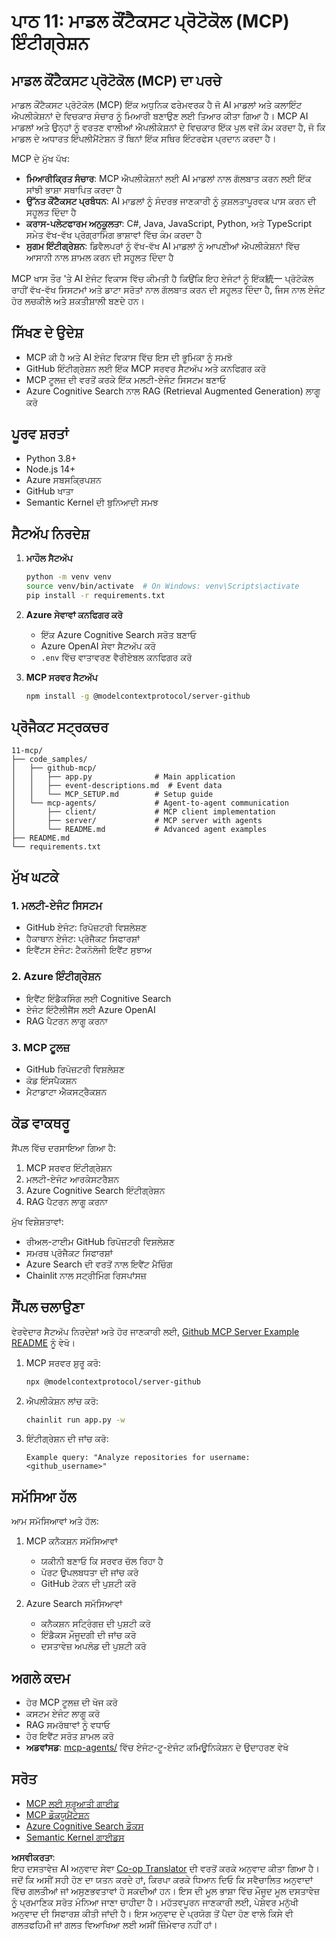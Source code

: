 <!--
CO_OP_TRANSLATOR_METADATA:
{
  "original_hash": "e255edb8423b34b4bba20263ef38f208",
  "translation_date": "2025-08-21T12:16:46+00:00",
  "source_file": "11-mcp/README.md",
  "language_code": "pa"
}
-->
# ਪਾਠ 11: ਮਾਡਲ ਕੌਂਟੈਕਸਟ ਪ੍ਰੋਟੋਕੋਲ (MCP) ਇੰਟੀਗ੍ਰੇਸ਼ਨ

## ਮਾਡਲ ਕੌਂਟੈਕਸਟ ਪ੍ਰੋਟੋਕੋਲ (MCP) ਦਾ ਪਰਚੇ

ਮਾਡਲ ਕੌਂਟੈਕਸਟ ਪ੍ਰੋਟੋਕੋਲ (MCP) ਇੱਕ ਅਧੁਨਿਕ ਫਰੇਮਵਰਕ ਹੈ ਜੋ AI ਮਾਡਲਾਂ ਅਤੇ ਕਲਾਇੰਟ ਐਪਲੀਕੇਸ਼ਨਾਂ ਦੇ ਵਿਚਕਾਰ ਸੰਚਾਰ ਨੂੰ ਮਿਆਰੀ ਬਣਾਉਣ ਲਈ ਤਿਆਰ ਕੀਤਾ ਗਿਆ ਹੈ। MCP AI ਮਾਡਲਾਂ ਅਤੇ ਉਨ੍ਹਾਂ ਨੂੰ ਵਰਤਣ ਵਾਲੀਆਂ ਐਪਲੀਕੇਸ਼ਨਾਂ ਦੇ ਵਿਚਕਾਰ ਇੱਕ ਪੁਲ ਵਜੋਂ ਕੰਮ ਕਰਦਾ ਹੈ, ਜੋ ਕਿ ਮਾਡਲ ਦੇ ਅਧਾਰਤ ਇੰਪਲੀਮੈਂਟੇਸ਼ਨ ਤੋਂ ਬਿਨਾਂ ਇੱਕ ਸਥਿਰ ਇੰਟਰਫੇਸ ਪ੍ਰਦਾਨ ਕਰਦਾ ਹੈ।

MCP ਦੇ ਮੁੱਖ ਪੱਖ:

- **ਮਿਆਰੀਕ੍ਰਿਤ ਸੰਚਾਰ**: MCP ਐਪਲੀਕੇਸ਼ਨਾਂ ਲਈ AI ਮਾਡਲਾਂ ਨਾਲ ਗੱਲਬਾਤ ਕਰਨ ਲਈ ਇੱਕ ਸਾਂਝੀ ਭਾਸ਼ਾ ਸਥਾਪਿਤ ਕਰਦਾ ਹੈ  
- **ਉੱਨਤ ਕੌਂਟੈਕਸਟ ਪ੍ਰਬੰਧਨ**: AI ਮਾਡਲਾਂ ਨੂੰ ਸੰਦਰਭ ਜਾਣਕਾਰੀ ਨੂੰ ਕੁਸ਼ਲਤਾਪੂਰਵਕ ਪਾਸ ਕਰਨ ਦੀ ਸਹੂਲਤ ਦਿੰਦਾ ਹੈ  
- **ਕਰਾਸ-ਪਲੇਟਫਾਰਮ ਅਨੁਕੂਲਤਾ**: C#, Java, JavaScript, Python, ਅਤੇ TypeScript ਸਮੇਤ ਵੱਖ-ਵੱਖ ਪ੍ਰੋਗ੍ਰਾਮਿੰਗ ਭਾਸ਼ਾਵਾਂ ਵਿੱਚ ਕੰਮ ਕਰਦਾ ਹੈ  
- **ਸੁਗਮ ਇੰਟੀਗ੍ਰੇਸ਼ਨ**: ਡਿਵੈਲਪਰਾਂ ਨੂੰ ਵੱਖ-ਵੱਖ AI ਮਾਡਲਾਂ ਨੂੰ ਆਪਣੀਆਂ ਐਪਲੀਕੇਸ਼ਨਾਂ ਵਿੱਚ ਆਸਾਨੀ ਨਾਲ ਸ਼ਾਮਲ ਕਰਨ ਦੀ ਸਹੂਲਤ ਦਿੰਦਾ ਹੈ  

MCP ਖਾਸ ਤੌਰ 'ਤੇ AI ਏਜੰਟ ਵਿਕਾਸ ਵਿੱਚ ਕੀਮਤੀ ਹੈ ਕਿਉਂਕਿ ਇਹ ਏਜੰਟਾਂ ਨੂੰ ਇੱਕ統一 ਪ੍ਰੋਟੋਕੋਲ ਰਾਹੀਂ ਵੱਖ-ਵੱਖ ਸਿਸਟਮਾਂ ਅਤੇ ਡਾਟਾ ਸਰੋਤਾਂ ਨਾਲ ਗੱਲਬਾਤ ਕਰਨ ਦੀ ਸਹੂਲਤ ਦਿੰਦਾ ਹੈ, ਜਿਸ ਨਾਲ ਏਜੰਟ ਹੋਰ ਲਚਕੀਲੇ ਅਤੇ ਸ਼ਕਤੀਸ਼ਾਲੀ ਬਣਦੇ ਹਨ।

## ਸਿੱਖਣ ਦੇ ਉਦੇਸ਼
- MCP ਕੀ ਹੈ ਅਤੇ AI ਏਜੰਟ ਵਿਕਾਸ ਵਿੱਚ ਇਸ ਦੀ ਭੂਮਿਕਾ ਨੂੰ ਸਮਝੋ  
- GitHub ਇੰਟੀਗ੍ਰੇਸ਼ਨ ਲਈ ਇੱਕ MCP ਸਰਵਰ ਸੈਟਅੱਪ ਅਤੇ ਕਨਫਿਗਰ ਕਰੋ  
- MCP ਟੂਲਜ਼ ਦੀ ਵਰਤੋਂ ਕਰਕੇ ਇੱਕ ਮਲਟੀ-ਏਜੰਟ ਸਿਸਟਮ ਬਣਾਓ  
- Azure Cognitive Search ਨਾਲ RAG (Retrieval Augmented Generation) ਲਾਗੂ ਕਰੋ  

## ਪੂਰਵ ਸ਼ਰਤਾਂ
- Python 3.8+  
- Node.js 14+  
- Azure ਸਬਸਕ੍ਰਿਪਸ਼ਨ  
- GitHub ਖਾਤਾ  
- Semantic Kernel ਦੀ ਬੁਨਿਆਦੀ ਸਮਝ  

## ਸੈਟਅੱਪ ਨਿਰਦੇਸ਼

1. **ਮਾਹੌਲ ਸੈਟਅੱਪ**  
   ```bash
   python -m venv venv
   source venv/bin/activate  # On Windows: venv\Scripts\activate
   pip install -r requirements.txt
   ```  

2. **Azure ਸੇਵਾਵਾਂ ਕਨਫਿਗਰ ਕਰੋ**  
   - ਇੱਕ Azure Cognitive Search ਸਰੋਤ ਬਣਾਓ  
   - Azure OpenAI ਸੇਵਾ ਸੈਟਅੱਪ ਕਰੋ  
   - `.env` ਵਿੱਚ ਵਾਤਾਵਰਣ ਵੈਰੀਏਬਲ ਕਨਫਿਗਰ ਕਰੋ  

3. **MCP ਸਰਵਰ ਸੈਟਅੱਪ**  
   ```bash
   npm install -g @modelcontextprotocol/server-github
   ```  

## ਪ੍ਰੋਜੈਕਟ ਸਟ੍ਰਕਚਰ

```
11-mcp/
├── code_samples/
│   ├── github-mcp/
│   │   ├── app.py              # Main application
│   │   ├── event-descriptions.md  # Event data
│   │   └── MCP_SETUP.md        # Setup guide
│   └── mcp-agents/             # Agent-to-agent communication
│       ├── client/             # MCP client implementation
│       ├── server/             # MCP server with agents
│       └── README.md           # Advanced agent examples
├── README.md
└── requirements.txt
```  

## ਮੁੱਖ ਘਟਕੇ

### 1. ਮਲਟੀ-ਏਜੰਟ ਸਿਸਟਮ  
- GitHub ਏਜੰਟ: ਰਿਪੋਜ਼ਟਰੀ ਵਿਸ਼ਲੇਸ਼ਣ  
- ਹੈਕਾਥਾਨ ਏਜੰਟ: ਪ੍ਰੋਜੈਕਟ ਸਿਫਾਰਸ਼ਾਂ  
- ਇਵੈਂਟਸ ਏਜੰਟ: ਟੈਕਨੋਲੋਜੀ ਇਵੈਂਟ ਸੁਝਾਅ  

### 2. Azure ਇੰਟੀਗ੍ਰੇਸ਼ਨ  
- ਇਵੈਂਟ ਇੰਡੈਕਸਿੰਗ ਲਈ Cognitive Search  
- ਏਜੰਟ ਇੰਟੈਲੀਜੈਂਸ ਲਈ Azure OpenAI  
- RAG ਪੈਟਰਨ ਲਾਗੂ ਕਰਨਾ  

### 3. MCP ਟੂਲਜ਼  
- GitHub ਰਿਪੋਜ਼ਟਰੀ ਵਿਸ਼ਲੇਸ਼ਣ  
- ਕੋਡ ਇੰਸਪੈਕਸ਼ਨ  
- ਮੈਟਾਡਾਟਾ ਐਕਸਟ੍ਰੈਕਸ਼ਨ  

## ਕੋਡ ਵਾਕਥਰੂ

ਸੈਂਪਲ ਵਿੱਚ ਦਰਸਾਇਆ ਗਿਆ ਹੈ:  
1. MCP ਸਰਵਰ ਇੰਟੀਗ੍ਰੇਸ਼ਨ  
2. ਮਲਟੀ-ਏਜੰਟ ਆਰਕੇਸਟਰੈਸ਼ਨ  
3. Azure Cognitive Search ਇੰਟੀਗ੍ਰੇਸ਼ਨ  
4. RAG ਪੈਟਰਨ ਲਾਗੂ ਕਰਨਾ  

ਮੁੱਖ ਵਿਸ਼ੇਸ਼ਤਾਵਾਂ:  
- ਰੀਅਲ-ਟਾਈਮ GitHub ਰਿਪੋਜ਼ਟਰੀ ਵਿਸ਼ਲੇਸ਼ਣ  
- ਸਮਰਥ ਪ੍ਰੋਜੈਕਟ ਸਿਫਾਰਸ਼ਾਂ  
- Azure Search ਦੀ ਵਰਤੋਂ ਨਾਲ ਇਵੈਂਟ ਮੈਚਿੰਗ  
- Chainlit ਨਾਲ ਸਟ੍ਰੀਮਿੰਗ ਰਿਸਪਾਂਸਜ਼  

## ਸੈਂਪਲ ਚਲਾਉਣਾ

ਵੇਰਵੇਦਾਰ ਸੈਟਅੱਪ ਨਿਰਦੇਸ਼ਾਂ ਅਤੇ ਹੋਰ ਜਾਣਕਾਰੀ ਲਈ, [Github MCP Server Example README](./code_samples/github-mcp/README.md) ਨੂੰ ਵੇਖੋ।  

1. MCP ਸਰਵਰ ਸ਼ੁਰੂ ਕਰੋ:  
   ```bash
   npx @modelcontextprotocol/server-github
   ```  

2. ਐਪਲੀਕੇਸ਼ਨ ਲਾਂਚ ਕਰੋ:  
   ```bash
   chainlit run app.py -w
   ```  

3. ਇੰਟੀਗ੍ਰੇਸ਼ਨ ਦੀ ਜਾਂਚ ਕਰੋ:  
   ```
   Example query: "Analyze repositories for username: <github_username>"
   ```  

## ਸਮੱਸਿਆ ਹੱਲ

ਆਮ ਸਮੱਸਿਆਵਾਂ ਅਤੇ ਹੱਲ:  
1. MCP ਕਨੈਕਸ਼ਨ ਸਮੱਸਿਆਵਾਂ  
   - ਯਕੀਨੀ ਬਣਾਓ ਕਿ ਸਰਵਰ ਚੱਲ ਰਿਹਾ ਹੈ  
   - ਪੋਰਟ ਉਪਲਬਧਤਾ ਦੀ ਜਾਂਚ ਕਰੋ  
   - GitHub ਟੋਕਨ ਦੀ ਪੁਸ਼ਟੀ ਕਰੋ  

2. Azure Search ਸਮੱਸਿਆਵਾਂ  
   - ਕਨੈਕਸ਼ਨ ਸਟ੍ਰਿੰਗਜ਼ ਦੀ ਪੁਸ਼ਟੀ ਕਰੋ  
   - ਇੰਡੈਕਸ ਮੌਜੂਦਗੀ ਦੀ ਜਾਂਚ ਕਰੋ  
   - ਦਸਤਾਵੇਜ਼ ਅਪਲੋਡ ਦੀ ਪੁਸ਼ਟੀ ਕਰੋ  

## ਅਗਲੇ ਕਦਮ
- ਹੋਰ MCP ਟੂਲਜ਼ ਦੀ ਖੋਜ ਕਰੋ  
- ਕਸਟਮ ਏਜੰਟ ਲਾਗੂ ਕਰੋ  
- RAG ਸਮਰੱਥਾਵਾਂ ਨੂੰ ਵਧਾਓ  
- ਹੋਰ ਇਵੈਂਟ ਸਰੋਤ ਸ਼ਾਮਲ ਕਰੋ  
- **ਅਡਵਾਂਸਡ**: [mcp-agents/](../../../11-mcp/code_samples/mcp-agents) ਵਿੱਚ ਏਜੰਟ-ਟੂ-ਏਜੰਟ ਕਮਿਊਨਿਕੇਸ਼ਨ ਦੇ ਉਦਾਹਰਣ ਵੇਖੋ  

## ਸਰੋਤ
- [MCP ਲਈ ਸ਼ੁਰੂਆਤੀ ਗਾਈਡ](https://aka.ms/mcp-for-beginners)  
- [MCP ਡੌਕਯੂਮੈਂਟੇਸ਼ਨ](https://github.com/microsoft/semantic-kernel/tree/main/python/semantic-kernel/semantic_kernel/connectors/mcp)  
- [Azure Cognitive Search ਡੌਕਸ](https://learn.microsoft.com/azure/search/)  
- [Semantic Kernel ਗਾਈਡਸ](https://learn.microsoft.com/semantic-kernel/)  

**ਅਸਵੀਕਰਤਾ**:  
ਇਹ ਦਸਤਾਵੇਜ਼ AI ਅਨੁਵਾਦ ਸੇਵਾ [Co-op Translator](https://github.com/Azure/co-op-translator) ਦੀ ਵਰਤੋਂ ਕਰਕੇ ਅਨੁਵਾਦ ਕੀਤਾ ਗਿਆ ਹੈ। ਜਦੋਂ ਕਿ ਅਸੀਂ ਸਹੀ ਹੋਣ ਦਾ ਯਤਨ ਕਰਦੇ ਹਾਂ, ਕਿਰਪਾ ਕਰਕੇ ਧਿਆਨ ਦਿਓ ਕਿ ਸਵੈਚਾਲਿਤ ਅਨੁਵਾਦਾਂ ਵਿੱਚ ਗਲਤੀਆਂ ਜਾਂ ਅਸੁਣਭਵਤਾਵਾਂ ਹੋ ਸਕਦੀਆਂ ਹਨ। ਇਸ ਦੀ ਮੂਲ ਭਾਸ਼ਾ ਵਿੱਚ ਮੌਜੂਦ ਮੂਲ ਦਸਤਾਵੇਜ਼ ਨੂੰ ਪ੍ਰਮਾਣਿਕ ਸਰੋਤ ਮੰਨਿਆ ਜਾਣਾ ਚਾਹੀਦਾ ਹੈ। ਮਹੱਤਵਪੂਰਨ ਜਾਣਕਾਰੀ ਲਈ, ਪੇਸ਼ੇਵਰ ਮਨੁੱਖੀ ਅਨੁਵਾਦ ਦੀ ਸਿਫਾਰਸ਼ ਕੀਤੀ ਜਾਂਦੀ ਹੈ। ਇਸ ਅਨੁਵਾਦ ਦੇ ਪ੍ਰਯੋਗ ਤੋਂ ਪੈਦਾ ਹੋਣ ਵਾਲੇ ਕਿਸੇ ਵੀ ਗਲਤਫਹਿਮੀ ਜਾਂ ਗਲਤ ਵਿਆਖਿਆ ਲਈ ਅਸੀਂ ਜ਼ਿੰਮੇਵਾਰ ਨਹੀਂ ਹਾਂ।